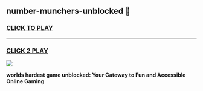 
## number-munchers-unblocked 👋
<h3>
<a href="https://premium.freeplayer.one?title=number-munchers-unblocked&ref=14F">CLICK TO PLAY</a></h3>
<hr>

<h3>
<a href="https://premium.freeplayer.one?title=number-munchers-unblocked&ref=14F">CLICK 2 PLAY</a>
  
</h3>

<a href="https://premium.freeplayer.one?title=number-munchers-unblocked&ref=12F/"><img src="https://clearcache.store/games.png"></a>


**worlds hardest game unblocked: Your Gateway to Fun and Accessible Online Gaming**

